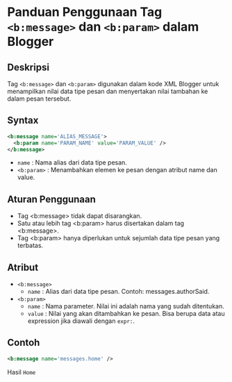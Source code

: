# Panduan Penggunaan Tag `<b:message>` dan `<b:param>` dalam Blogger

## Deskripsi
Tag `<b:message>` dan `<b:param>` digunakan dalam kode XML Blogger untuk menampilkan nilai data tipe pesan dan menyertakan nilai tambahan ke dalam pesan tersebut.

## Syntax
```xml
<b:message name='ALIAS_MESSAGE'>
  <b:param name='PARAM_NAME' value='PARAM_VALUE' />
</b:message>
```
+ `name` : Nama alias dari data tipe pesan.
+ `<b:param>` : Menambahkan elemen ke pesan dengan atribut name dan value.

## Aturan Penggunaan
+ Tag <b:message> tidak dapat disarangkan.
+ Satu atau lebih tag <b:param> harus disertakan dalam tag <b:message>.
+ Tag <b:param> hanya diperlukan untuk sejumlah data tipe pesan yang terbatas.

## Atribut
+ `<b:message>`
  + `name` : Alias dari data tipe pesan. Contoh: messages.authorSaid.
+ `<b:param>`
  + `name` : Nama parameter. Nilai ini adalah nama yang sudah ditentukan.
  + `value` : Nilai yang akan ditambahkan ke pesan. Bisa berupa data atau expression jika diawali dengan `expr:`.
 
## Contoh
```xml
<b:message name='messages.home' />
```
Hasil `Home`
